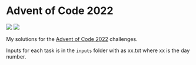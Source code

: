 # Advent of Code 2022

![](https://img.shields.io/badge/Stars%20-14_⭐-blue)
![](https://img.shields.io/badge/Lines_of_Code-159-blue)

My solutions for the [Advent of Code 2022](https://adventofcode.com/2022) challenges.

Inputs for each task is in the `inputs` folder with as xx.txt where xx is the day number.